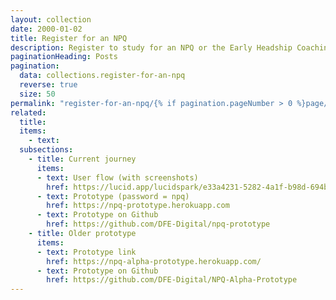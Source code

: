```yaml
---
layout: collection
date: 2000-01-02
title: Register for an NPQ
description: Register to study for an NPQ or the Early Headship Coaching Offer for new headteachers
paginationHeading: Posts
pagination:
  data: collections.register-for-an-npq
  reverse: true
  size: 50
permalink: "register-for-an-npq/{% if pagination.pageNumber > 0 %}page/{{ pagination.pageNumber + 1 }}{% endif %}/"
related:
  title: 
  items:
    - text: 
  subsections:
    - title: Current journey 
      items:
      - text: User flow (with screenshots)
        href: https://lucid.app/lucidspark/e33a4231-5282-4a1f-b98d-694b4295d6cc/edit?invitationId=inv_31cc941f-c63c-4ac5-95fc-2775e26969fc&page=0_0# 
      - text: Prototype (password = npq)
        href: https://npq-prototype.herokuapp.com
      - text: Prototype on Github
        href: https://github.com/DFE-Digital/npq-prototype
    - title: Older prototype
      items:
      - text: Prototype link
        href: https://npq-alpha-prototype.herokuapp.com/
      - text: Prototype on Github
        href: https://github.com/DFE-Digital/NPQ-Alpha-Prototype
---
```

